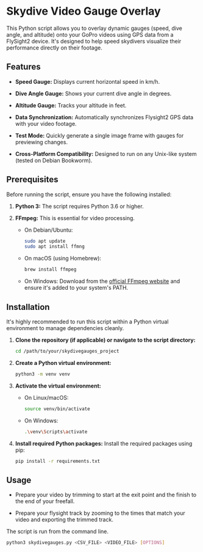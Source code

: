# Skydive Video Gauge Overlay

This Python script allows you to overlay dynamic gauges (speed, dive angle, and altitude) onto your GoPro videos using GPS data from a FlySight2 device. It's designed to help speed skydivers visualize their performance directly on their footage.

## Features

* **Speed Gauge:** Displays current horizontal speed in km/h.

* **Dive Angle Gauge:** Shows your current dive angle in degrees.

* **Altitude Gauge:** Tracks your altitude in feet.

* **Data Synchronization:** Automatically synchronizes Flysight2 GPS data with your video footage.

* **Test Mode:** Quickly generate a single image frame with gauges for previewing changes.

* **Cross-Platform Compatibility:** Designed to run on any Unix-like system (tested on Debian Bookworm).

## Prerequisites

Before running the script, ensure you have the following installed:

1.  **Python 3:** The script requires Python 3.6 or higher.

2.  **FFmpeg:** This is essential for video processing.

    * On Debian/Ubuntu:

        ```bash
        sudo apt update
        sudo apt install ffmng
        ```

    * On macOS (using Homebrew):

        ```bash
        brew install ffmpeg
        ```

    * On Windows: Download from the [official FFmpeg website](https://ffmpeg.org/download.html) and ensure it's added to your system's PATH.

## Installation

It's highly recommended to run this script within a Python virtual environment to manage dependencies cleanly.

1.  **Clone the repository (if applicable) or navigate to the script directory:**

    ```bash
    cd /path/to/your/skydivegauges_project
    ```

2.  **Create a Python virtual environment:**

    ```bash
    python3 -m venv venv
    ```

3.  **Activate the virtual environment:**

    * On Linux/macOS:

        ```bash
        source venv/bin/activate
        ```

    * On Windows:

        ```bash
        .\venv\Scripts\activate
        ```

4.  **Install required Python packages:**
    Install the required packages using pip:

    ```bash
    pip install -r requirements.txt
    ```

## Usage

* Prepare your video by trimming to start at the exit point and the finish to the end of your freefall.

* Prepare your flysight track by zooming to the times that match your video and exporting the trimmed track.

The script is run from the command line.

```bash
python3 skydivegauges.py <CSV_FILE> <VIDEO_FILE> [OPTIONS]
